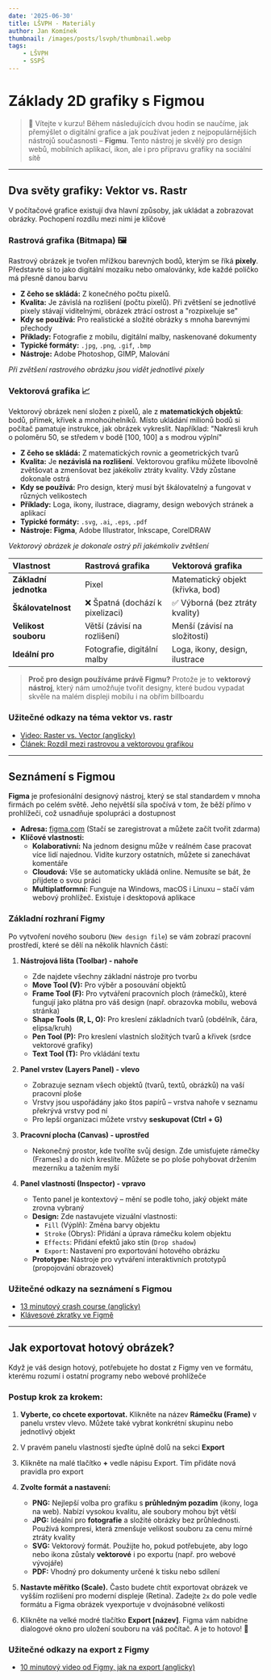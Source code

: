 ```yaml
---
date: '2025-06-30'
title: LŠVPH - Materiály
author: Jan Komínek
thumbnail: /images/posts/lsvph/thumbnail.webp
tags:
    - LŠVPH
    - SSPŠ
---
```


# Základy 2D grafiky s Figmou

> 👋 Vítejte v kurzu! Během následujících dvou hodin se naučíme, jak přemýšlet o digitální grafice a jak používat jeden z nejpopulárnějších nástrojů současnosti – **Figmu**. Tento nástroj je skvělý pro design webů, mobilních aplikací, ikon, ale i pro přípravu grafiky na sociální sítě

---

## Dva světy grafiky: Vektor vs. Rastr

V počítačové grafice existují dva hlavní způsoby, jak ukládat a zobrazovat obrázky. Pochopení rozdílu mezi nimi je klíčové

### Rastrová grafika (Bitmapa) 🖼️

Rastrový obrázek je tvořen mřížkou barevných bodů, kterým se říká **pixely**. Představte si to jako digitální mozaiku nebo omalovánky, kde každé políčko má přesně danou barvu

- **Z čeho se skládá:** Z konečného počtu pixelů.
- **Kvalita:** Je závislá na rozlišení (počtu pixelů). Při zvětšení se jednotlivé pixely stávají viditelnými, obrázek ztrácí ostrost a "rozpixeluje se"
- **Kdy se používá:** Pro realistické a složité obrázky s mnoha barevnými přechody
- **Příklady:** Fotografie z mobilu, digitální malby, naskenované dokumenty
- **Typické formáty:** `.jpg`, `.png`, `.gif`, `.bmp`
- **Nástroje:** Adobe Photoshop, GIMP, Malování

_Při zvětšení rastrového obrázku jsou vidět jednotlivé pixely_

### Vektorová grafika 📈

Vektorový obrázek není složen z pixelů, ale z **matematických objektů**: bodů, přímek, křivek a mnohoúhelníků. Místo ukládání milionů bodů si počítač pamatuje instrukce, jak obrázek vykreslit. Například: "Nakresli kruh o poloměru 50, se středem v bodě [100, 100] a s modrou výplní"

- **Z čeho se skládá:** Z matematických rovnic a geometrických tvarů
- **Kvalita:** Je **nezávislá na rozlišení**. Vektorovou grafiku můžete libovolně zvětšovat a zmenšovat bez jakékoliv ztráty kvality. Vždy zůstane dokonale ostrá
- **Kdy se používá:** Pro design, který musí být škálovatelný a fungovat v různých velikostech
- **Příklady:** Loga, ikony, ilustrace, diagramy, design webových stránek a aplikací
- **Typické formáty:** `.svg`, `.ai`, `.eps`, `.pdf`
- **Nástroje:** **Figma**, Adobe Illustrator, Inkscape, CorelDRAW

_Vektorový obrázek je dokonale ostrý při jakémkoliv zvětšení_

| Vlastnost             | Rastrová grafika                 | Vektorová grafika                |
| :-------------------- | :------------------------------- | :------------------------------- |
| **Základní jednotka** | Pixel                            | Matematický objekt (křivka, bod) |
| **Škálovatelnost**    | ❌ Špatná (dochází k pixelizaci) | ✅ Výborná (bez ztráty kvality)  |
| **Velikost souboru**  | Větší (závisí na rozlišení)      | Menší (závisí na složitosti)     |
| **Ideální pro**       | Fotografie, digitální malby      | Loga, ikony, design, ilustrace   |

> **Proč pro design používáme právě Figmu?** Protože je to **vektorový nástroj**, který nám umožňuje tvořit designy, které budou vypadat skvěle na malém displeji mobilu i na obřím billboardu

### Užitečné odkazy na téma vektor vs. rastr

- [Video: Raster vs. Vector (anglicky)](https://www.youtube.com/watch?v=-Fs2t6P5AjY&t=24s)
- [Článek: Rozdíl mezi rastrovou a vektorovou grafikou](https://vektorova-grafika.cz/rastrova-a-vektorova-grafika-jaky-je-rozdil)

---

## Seznámení s Figmou

**Figma** je profesionální designový nástroj, který se stal standardem v mnoha firmách po celém světě. Jeho největší síla spočívá v tom, že běží přímo v prohlížeči, což usnadňuje spolupráci a dostupnost

- **Adresa:** [figma.com](https://www.figma.com) (Stačí se zaregistrovat a můžete začít tvořit zdarma)
- **Klíčové vlastnosti:**
    - **Kolaborativní:** Na jednom designu může v reálném čase pracovat více lidí najednou. Vidíte kurzory ostatních, můžete si zanechávat komentáře
    - **Cloudová:** Vše se automaticky ukládá online. Nemusíte se bát, že přijdete o svou práci
    - **Multiplatformní:** Funguje na Windows, macOS i Linuxu – stačí vám webový prohlížeč. Existuje i desktopová aplikace

### Základní rozhraní Figmy

Po vytvoření nového souboru (`New design file`) se vám zobrazí pracovní prostředí, které se dělí na několik hlavních částí:

1.  **Nástrojová lišta (Toolbar) - nahoře**
    - Zde najdete všechny základní nástroje pro tvorbu
    - **Move Tool (V):** Pro výběr a posouvání objektů
    - **Frame Tool (F):** Pro vytváření pracovních ploch (rámečků), které fungují jako plátna pro váš design (např. obrazovka mobilu, webová stránka)
    - **Shape Tools (R, L, O):** Pro kreslení základních tvarů (obdélník, čára, elipsa/kruh)
    - **Pen Tool (P):** Pro kreslení vlastních složitých tvarů a křivek (srdce vektorové grafiky)
    - **Text Tool (T):** Pro vkládání textu

2.  **Panel vrstev (Layers Panel) - vlevo**
    - Zobrazuje seznam všech objektů (tvarů, textů, obrázků) na vaší pracovní ploše
    - Vrstvy jsou uspořádány jako štos papírů – vrstva nahoře v seznamu překrývá vrstvy pod ní
    - Pro lepší organizaci můžete vrstvy **seskupovat (Ctrl + G)**

3.  **Pracovní plocha (Canvas) - uprostřed**
    - Nekonečný prostor, kde tvoříte svůj design. Zde umisťujete rámečky (Frames) a do nich kreslíte. Můžete se po ploše pohybovat držením mezerníku a tažením myší

4.  **Panel vlastností (Inspector) - vpravo**
    - Tento panel je kontextový – mění se podle toho, jaký objekt máte zrovna vybraný
    - **Design:** Zde nastavujete vizuální vlastnosti:
        - `Fill` (Výplň): Změna barvy objektu
        - `Stroke` (Obrys): Přidání a úprava rámečku kolem objektu
        - `Effects`: Přidání efektů jako stín (`Drop shadow`)
        - `Export`: Nastavení pro exportování hotového obrázku
    - **Prototype:** Nástroje pro vytváření interaktivních prototypů (propojování obrazovek)

### Užitečné odkazy na seznámení s Figmou

- [13 minutový crash course (anglicky)](https://www.youtube.com/watch?v=jQ1sfKIl50E)
- [Klávesové zkratky ve Figmě](https://quickref.me/figma.html)

---

## Jak exportovat hotový obrázek?

Když je váš design hotový, potřebujete ho dostat z Figmy ven ve formátu, kterému rozumí i ostatní programy nebo webové prohlížeče

### Postup krok za krokem:

1.  **Vyberte, co chcete exportovat.** Klikněte na název **Rámečku (Frame)** v panelu vrstev vlevo. Můžete také vybrat konkrétní skupinu nebo jednotlivý objekt

2.  V pravém panelu vlastností sjeďte úplně dolů na sekci **Export**

3.  Klikněte na malé tlačítko **+** vedle nápisu Export. Tím přidáte nová pravidla pro export

4.  **Zvolte formát a nastavení:**
    - **PNG:** Nejlepší volba pro grafiku s **průhledným pozadím** (ikony, loga na web). Nabízí vysokou kvalitu, ale soubory mohou být větší
    - **JPG:** Ideální pro **fotografie** a složité obrázky bez průhlednosti. Používá kompresi, která zmenšuje velikost souboru za cenu mírné ztráty kvality
    - **SVG:** Vektorový formát. Použijte ho, pokud potřebujete, aby logo nebo ikona zůstaly **vektorové** i po exportu (např. pro webové vývojáře)
    - **PDF:** Vhodný pro dokumenty určené k tisku nebo sdílení

5.  **Nastavte měřítko (Scale).** Často budete chtít exportovat obrázek ve vyšším rozlišení pro moderní displeje (Retina). Zadejte `2x` do pole vedle formátu a Figma obrázek vyexportuje v dvojnásobné velikosti

6.  Klikněte na velké modré tlačítko **Export [název]**. Figma vám nabídne dialogové okno pro uložení souboru na váš počítač. A je to hotovo\! 🎉

### Užitečné odkazy na export z Figmy

- [10 minutový video od Figmy, jak na export (anglicky)](https://www.youtube.com/watch?v=Wcymrndn9U8)
